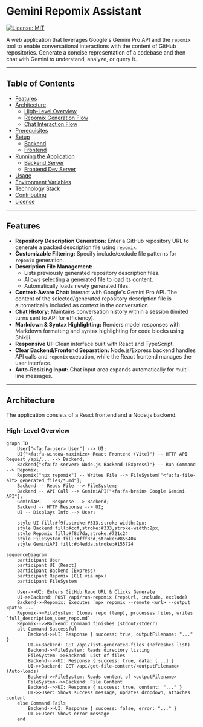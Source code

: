 # Gemini Repomix Assistant

[![License: MIT](https://img.shields.io/badge/License-MIT-yellow.svg)](https://opensource.org/licenses/MIT) <!-- Add other relevant badges: build status, coverage, etc. -->

A web application that leverages Google's Gemini Pro API and the `repomix` tool to enable conversational interactions with the content of GitHub repositories. Generate a concise representation of a codebase and then chat with Gemini to understand, analyze, or query it.

---

## Table of Contents

*   [Features](#features)
*   [Architecture](#architecture)
    *   [High-Level Overview](#high-level-overview)
    *   [Repomix Generation Flow](#repomix-generation-flow)
    *   [Chat Interaction Flow](#chat-interaction-flow)
*   [Prerequisites](#prerequisites)
*   [Setup](#setup)
    *   [Backend](#backend)
    *   [Frontend](#frontend)
*   [Running the Application](#running-the-application)
    *   [Backend Server](#backend-server)
    *   [Frontend Dev Server](#frontend-dev-server)
*   [Usage](#usage)
*   [Environment Variables](#environment-variables)
*   [Technology Stack](#technology-stack)
*   [Contributing](#contributing)
*   [License](#license)

---

## Features

*   **Repository Description Generation:** Enter a GitHub repository URL to generate a packed description file using `repomix`.
*   **Customizable Filtering:** Specify include/exclude file patterns for `repomix` generation.
*   **Description File Management:**
    *   Lists previously generated repository description files.
    *   Allows selecting a generated file to load its content.
    *   Automatically loads newly generated files.
*   **Context-Aware Chat:** Interact with Google's Gemini Pro API. The content of the selected/generated repository description file is automatically included as context in the conversation.
*   **Chat History:** Maintains conversation history within a session (limited turns sent to API for efficiency).
*   **Markdown & Syntax Highlighting:** Renders model responses with Markdown formatting and syntax highlighting for code blocks using Shikiji.
*   **Responsive UI:** Clean interface built with React and TypeScript.
*   **Clear Backend/Frontend Separation:** Node.js/Express backend handles API calls and `repomix` execution, while the React frontend manages the user interface.
*   **Auto-Resizing Input:** Chat input area expands automatically for multi-line messages.

---

## Architecture

The application consists of a React frontend and a Node.js backend.

### High-Level Overview

```mermaid
graph TD
    User["<fa:fa-user> User"] --> UI;
    UI{"<fa:fa-window-maximize> React Frontend (Vite)"} -- HTTP API Request /api/... --> Backend;
    Backend{"<fa:fa-server> Node.js Backend (Express)"} -- Run Command --> Repomix;
    Repomix("npx repomix") -- Writes File --> FileSystem["<fa:fa-file-alt> generated_files/*.md"];
    Backend -- Reads File --> FileSystem;
    Backend -- API Call --> GeminiAPI["<fa:fa-brain> Google Gemini API"];
    GeminiAPI -- Response --> Backend;
    Backend -- HTTP Response --> UI;
    UI -- Displays Info --> User;

    style UI fill:#f9f,stroke:#333,stroke-width:2px;
    style Backend fill:#ccf,stroke:#333,stroke-width:2px;
    style Repomix fill:#f8d7da,stroke:#721c24
    style FileSystem fill:#fff3cd,stroke:#856404
    style GeminiAPI fill:#d4edda,stroke:#155724

sequenceDiagram
    participant User
    participant UI (React)
    participant Backend (Express)
    participant Repomix (CLI via npx)
    participant FileSystem

    User->>UI: Enters GitHub Repo URL & Clicks Generate
    UI->>Backend: POST /api/run-repomix (repoUrl, include, exclude)
    Backend->>Repomix: Executes `npx repomix --remote <url> --output <path> ...`
    Repomix->>FileSystem: Clones repo (temp), processes files, writes `full_description_user_repo.md`
    Repomix-->>Backend: Command finishes (stdout/stderr)
    alt Command Successful
        Backend->>UI: Response { success: true, outputFilename: "..." }
        UI->>Backend: GET /api/list-generated-files (Refreshes list)
        Backend->>FileSystem: Reads directory listing
        FileSystem-->>Backend: List of files
        Backend-->>UI: Response { success: true, data: [...] }
        UI->>Backend: GET /api/get-file-content/<outputFilename> (Auto-loads)
        Backend->>FileSystem: Reads content of <outputFilename>
        FileSystem-->>Backend: File Content
        Backend-->>UI: Response { success: true, content: "..." }
        UI->>User: Shows success message, updates dropdown, attaches content
    else Command Fails
        Backend->>UI: Response { success: false, error: "..." }
        UI->>User: Shows error message
    end
```
    

